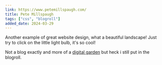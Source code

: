 ```yaml
---
link: https://www.petemillspaugh.com/
title: Pete Millspaugh
tags: ["css", "blogroll"]
added_date: 2024-03-29
---
```


Another example of great website design, what a beautiful landscape! Just try 
to click on the little light bulb, it's so cool! 

Not a blog exactly and more of a [digital garden](https://maggieappleton.com/garden-history)
but heck i still put in the blogroll. 

